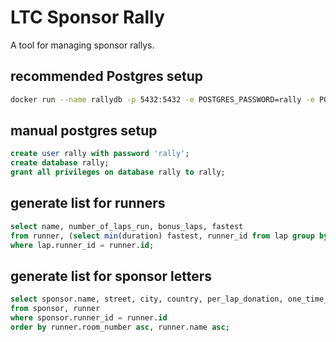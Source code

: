 # LTC Sponsor Rally

A tool for managing sponsor rallys.

## recommended Postgres setup

```bash
docker run --name rallydb -p 5432:5432 -e POSTGRES_PASSWORD=rally -e POSTGRES_USER=rally -d postgres:11
```

## manual postgres setup

```sql
create user rally with password 'rally';
create database rally;
grant all privileges on database rally to rally;
```

## generate list for runners

```sql
select name, number_of_laps_run, bonus_laps, fastest
from runner, (select min(duration) fastest, runner_id from lap group by runner_id order by fastest asc) as lap
where lap.runner_id = runner.id;
```

## generate list for sponsor letters

```sql
select sponsor.name, street, city, country, per_lap_donation, one_time_donation, runner.name, coalesce(runner.number_of_laps_run,0)+coalesce(runner.bonus_laps,0), total_donation, runner.room_number
from sponsor, runner
where sponsor.runner_id = runner.id
order by runner.room_number asc, runner.name asc;
```
